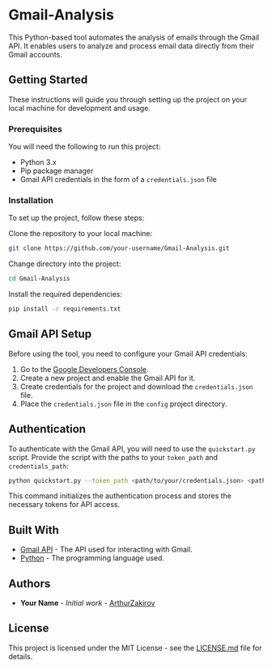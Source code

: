 # Gmail-Analysis

This Python-based tool automates the analysis of emails through the Gmail API. It enables users to analyze and process email data directly from their Gmail accounts.


## Getting Started

These instructions will guide you through setting up the project on your local machine for development and usage.

### Prerequisites

You will need the following to run this project:

- Python 3.x
- Pip package manager
- Gmail API credentials in the form of a `credentials.json` file

### Installation

To set up the project, follow these steps:

Clone the repository to your local machine:

```bash 
git clone https://github.com/your-username/Gmail-Analysis.git
```
Change directory into the project:
```bash 
cd Gmail-Analysis
```
Install the required dependencies:
```bash 
pip install -r requirements.txt
```

## Gmail API Setup

Before using the tool, you need to configure your Gmail API credentials:

1. Go to the [Google Developers Console](https://console.developers.google.com/).
2. Create a new project and enable the Gmail API for it.
3. Create credentials for the project and download the `credentials.json` file.
4. Place the `credentials.json` file in the `config` project directory.

## Authentication

To authenticate with the Gmail API, you will need to use the `quickstart.py` script. Provide the script with the paths to your `token_path` and `credentials_path`:

```bash
python quickstart.py --token_path <path/to/your/credentials.json> <path/to/your/token.json>
```
This command initializes the authentication process and stores the necessary tokens for API access.

## Built With
* [Gmail API](https://developers.google.com/gmail/api/v3/about-sdk) - The API used for interacting with Gmail.
* [Python](https://www.python.org/) - The programming language used.

## Authors

* **Your Name** - *Initial work* - [ArthurZakirov](https://github.com/ArthurZakirov)


## License

This project is licensed under the MIT License - see the [LICENSE.md](LICENSE.md) file for details.

